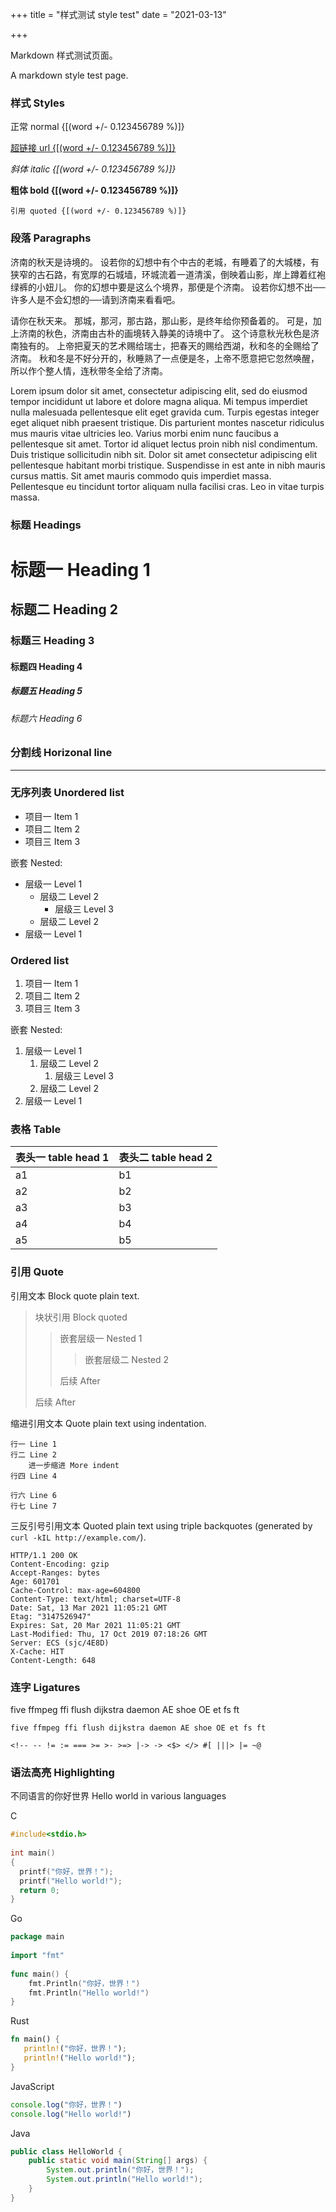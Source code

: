 +++
title = "样式测试 style test"
date = "2021-03-13"

+++

Markdown 样式测试页面。

A markdown style test page.

### 样式 Styles

正常 normal {[(word +/- 0.123456789 %)]}

[超链接 url {[(word +/- 0.123456789 %)]}](https://www.getzola.org/)

_斜体 italic {[(word +/- 0.123456789 %)]}_

__粗体 bold {[(word +/- 0.123456789 %)]}__

`引用 quoted {[(word +/- 0.123456789 %)]}`

### 段落 Paragraphs

济南的秋天是诗境的。
设若你的幻想中有个中古的老城，有睡着了的大城楼，有狭窄的古石路，有宽厚的石城墙，环城流着一道清溪，倒映着山影，岸上蹲着红袍绿裤的小妞儿。
你的幻想中要是这么个境界，那便是个济南。
设若你幻想不出──许多人是不会幻想的──请到济南来看看吧。

请你在秋天来。
那城，那河，那古路，那山影，是终年给你预备着的。
可是，加上济南的秋色，济南由古朴的画境转入静美的诗境中了。
这个诗意秋光秋色是济南独有的。
上帝把夏天的艺术赐给瑞士，把春天的赐给西湖，秋和冬的全赐给了济南。
秋和冬是不好分开的，秋睡熟了一点便是冬，上帝不愿意把它忽然唤醒，所以作个整人情，连秋带冬全给了济南。

Lorem ipsum dolor sit amet, consectetur adipiscing elit, sed do eiusmod tempor incididunt ut labore et dolore magna aliqua. Mi tempus imperdiet nulla malesuada pellentesque elit eget gravida cum. Turpis egestas integer eget aliquet nibh praesent tristique. Dis parturient montes nascetur ridiculus mus mauris vitae ultricies leo. Varius morbi enim nunc faucibus a pellentesque sit amet. Tortor id aliquet lectus proin nibh nisl condimentum. Duis tristique sollicitudin nibh sit. Dolor sit amet consectetur adipiscing elit pellentesque habitant morbi tristique. Suspendisse in est ante in nibh mauris cursus mattis. Sit amet mauris commodo quis imperdiet massa. Pellentesque eu tincidunt tortor aliquam nulla facilisi cras. Leo in vitae turpis massa.

### 标题 Headings

# 标题一 Heading 1
## 标题二 Heading 2
### 标题三 Heading 3
#### 标题四 Heading 4
##### 标题五 Heading 5
###### 标题六 Heading 6

### 分割线 Horizonal line

-----------------

### 无序列表 Unordered list

* 项目一 Item 1
* 项目二 Item 2
* 项目三 Item 3

嵌套 Nested:

* 层级一 Level 1
    * 层级二 Level 2
        * 层级三 Level 3
    * 层级二 Level 2
* 层级一 Level 1

### Ordered list

1. 项目一 Item 1
2. 项目二 Item 2
3. 项目三 Item 3

嵌套 Nested:

1. 层级一 Level 1
    1. 层级二 Level 2
        1. 层级三 Level 3
    2. 层级二 Level 2
2. 层级一 Level 1

### 表格 Table

| 表头一 table head 1 | 表头二 table head 2 |
|---------------------|---------------------|
| a1                  | b1                  |
| a2                  | b2                  |
| a3                  | b3                  |
| a4                  | b4                  |
| a5                  | b5                  |

### 引用 Quote

引用文本 Block quote plain text.

> 块状引用 Block quoted
>
>> 嵌套层级一 Nested 1
>>
>>> 嵌套层级二 Nested 2
>>
>> 后续 After
>
> 后续 After

缩进引用文本 Quote plain text using indentation.

    行一 Line 1
    行二 Line 2
        进一步缩进 More indent
    行四 Line 4

    行六 Line 6
    行七 Line 7

三反引号引用文本 Quoted plain text using triple backquotes (generated by `curl -kIL http://example.com/`).

```
HTTP/1.1 200 OK
Content-Encoding: gzip
Accept-Ranges: bytes
Age: 601701
Cache-Control: max-age=604800
Content-Type: text/html; charset=UTF-8
Date: Sat, 13 Mar 2021 11:05:21 GMT
Etag: "3147526947"
Expires: Sat, 20 Mar 2021 11:05:21 GMT
Last-Modified: Thu, 17 Oct 2019 07:18:26 GMT
Server: ECS (sjc/4E8D)
X-Cache: HIT
Content-Length: 648
```

### 连字 Ligatures

five ffmpeg ffi flush dijkstra daemon AE shoe OE et fs ft

```
five ffmpeg ffi flush dijkstra daemon AE shoe OE et fs ft

<!-- -- != := === >= >- >=> |-> -> <$> </> #[ |||> |= ~@
```

### 语法高亮 Highlighting

不同语言的你好世界 Hello world in various languages

C

```c
#include<stdio.h>
 
int main()
{
  printf("你好，世界！");
  printf("Hello world!");
  return 0;
}
```

Go

```go
package main
 
import "fmt"
 
func main() {
    fmt.Println("你好，世界！")
    fmt.Println("Hello world!")
}
```

Rust

```rust
fn main() {
   println!("你好，世界！");
   println!("Hello world!");
}
```

JavaScript

```javascript
console.log("你好，世界！")
console.log("Hello world!")
```

Java

```java
public class HelloWorld {
    public static void main(String[] args) {
        System.out.println("你好，世界！");
        System.out.println("Hello world!");
    }
}
```
